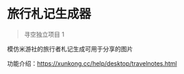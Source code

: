 # 旅行札记生成器

> 寻空独立项目 1

模仿米游社的旅行者札记生成可用于分享的图片

功能介绍：https://xunkong.cc/help/desktop/travelnotes.html

